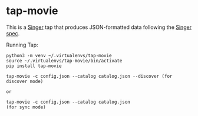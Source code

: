 # tap-movie

This is a [Singer](https://singer.io) tap that produces JSON-formatted data
following the [Singer
spec](https://github.com/singer-io/getting-started/blob/master/SPEC.md).


Running Tap:

    python3 -m venv ~/.virtualenvs/tap-movie
    source ~/.virtualenvs/tap-movie/bin/activate
    pip install tap-movie
    
    tap-movie -c config.json --catalog catalog.json --discover (for discover mode)

    or

    tap-movie -c config.json --catalog catalog.json
    (for sync mode)



